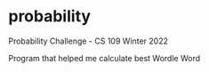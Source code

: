# probability 
Probability Challenge - CS 109 Winter 2022

Program that helped me calculate best Wordle Word
